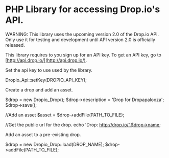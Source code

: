 PHP Library for accessing Drop.io's API.  
============================
WARNING: This library uses the upcoming version 2.0 of the Drop.io API.  Only use it for testing and development until API version 2.0 is officially released.

This library requires to you sign up for an API key. To get an API key, go to [http://api.drop.io/](http://api.drop.io/).

Set the api key to use used by the library.

 Dropio_Api::setKey(DROPIO_API_KEY);

Create a drop and add an asset.

 $drop = new Dropio_Drop();
 $drop->description = 'Drop for Dropapalooza';
 $drop->save();
  
 //Add an asset
 $asset = $drop->addFile(PATH_TO_FILE);
  
 //Get the public url for the drop.
 echo 'Drop: http://drop.io/'.$drop->name;
  
Add an asset to a pre-existing drop.
  
 $drop = new Dropio_Drop::load(DROP_NAME);
 $drop->addFile(PATH_TO_FILE);
  